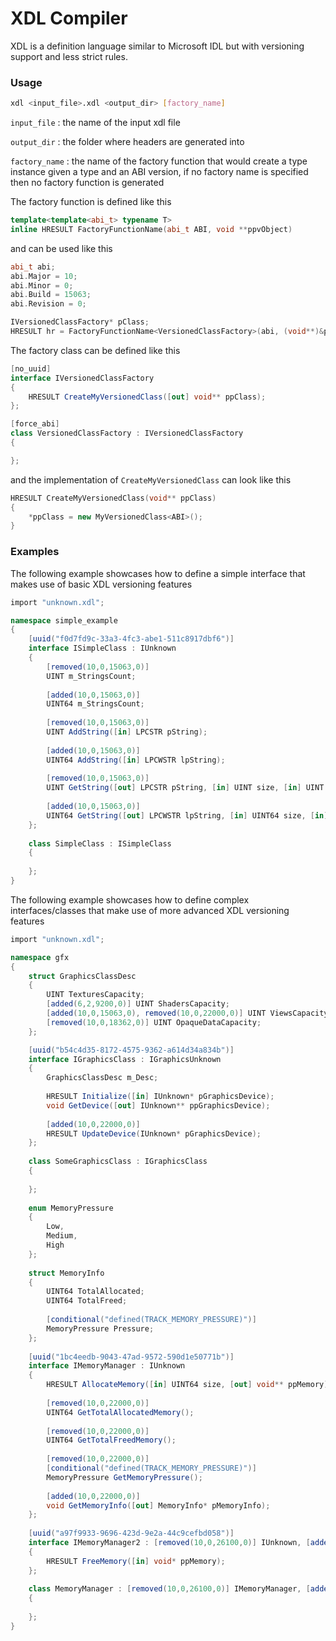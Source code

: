 # XDL Compiler

XDL is a definition language similar to Microsoft IDL but with versioning support and less strict rules.

### Usage

```bash
xdl <input_file>.xdl <output_dir> [factory_name]
```

`input_file` : the name of the input xdl file

`output_dir` : the folder where headers are generated into

`factory_name` : the name of the factory function that would create a type instance given a type and an ABI version, if no factory name is specified then no factory function is generated

The factory function is defined like this

```cpp
template<template<abi_t> typename T>
inline HRESULT FactoryFunctionName(abi_t ABI, void **ppvObject)
```

and can be used like this

```cpp
abi_t abi;
abi.Major = 10;
abi.Minor = 0;
abi.Build = 15063;
abi.Revision = 0;

IVersionedClassFactory* pClass;
HRESULT hr = FactoryFunctionName<VersionedClassFactory>(abi, (void**)&pClass);
```

The factory class can be defined like this

```csharp
[no_uuid]
interface IVersionedClassFactory
{
    HRESULT CreateMyVersionedClass([out] void** ppClass);
};

[force_abi]
class VersionedClassFactory : IVersionedClassFactory
{

};
```

and the implementation of `CreateMyVersionedClass` can look like this

```cpp
HRESULT CreateMyVersionedClass(void** ppClass)
{
    *ppClass = new MyVersionedClass<ABI>();
}
```

### Examples

The following example showcases how to define a simple interface that makes use of basic XDL versioning features

```csharp
import "unknown.xdl";

namespace simple_example
{
    [uuid("f0d7fd9c-33a3-4fc3-abe1-511c8917dbf6")]
    interface ISimpleClass : IUnknown
    {
        [removed(10,0,15063,0)]
        UINT m_StringsCount;
        
        [added(10,0,15063,0)]
        UINT64 m_StringsCount;
        
        [removed(10,0,15063,0)]
        UINT AddString([in] LPCSTR pString);
        
        [added(10,0,15063,0)]
        UINT64 AddString([in] LPCWSTR lpString);
        
        [removed(10,0,15063,0)]
        UINT GetString([out] LPCSTR pString, [in] UINT size, [in] UINT index);
        
        [added(10,0,15063,0)]
        UINT64 GetString([out] LPCWSTR lpString, [in] UINT64 size, [in] UINT64 index);
    };
    
    class SimpleClass : ISimpleClass
    {
        
    };
}
```

The following example showcases how to define complex interfaces/classes that make use of more advanced XDL versioning features

```csharp
import "unknown.xdl";

namespace gfx
{
    struct GraphicsClassDesc
    {
        UINT TexturesCapacity;
        [added(6,2,9200,0)] UINT ShadersCapacity;
        [added(10,0,15063,0), removed(10,0,22000,0)] UINT ViewsCapacity;
        [removed(10,0,18362,0)] UINT OpaqueDataCapacity;
    };

    [uuid("b54c4d35-8172-4575-9362-a614d34a834b")]
    interface IGraphicsClass : IGraphicsUnknown
    {
        GraphicsClassDesc m_Desc;
        
        HRESULT Initialize([in] IUnknown* pGraphicsDevice);
        void GetDevice([out] IUnknown** ppGraphicsDevice);
        
        [added(10,0,22000,0)]
        HRESULT UpdateDevice(IUnknown* pGraphicsDevice);
    };
    
    class SomeGraphicsClass : IGraphicsClass
    {
        
    };
    
    enum MemoryPressure
    {
        Low,
        Medium,
        High
    };
    
    struct MemoryInfo
    {
        UINT64 TotalAllocated;
        UINT64 TotalFreed;
        
        [conditional("defined(TRACK_MEMORY_PRESSURE)")]
        MemoryPressure Pressure;
    };
    
    [uuid("1bc4eedb-9043-47ad-9572-590d1e50771b")]
    interface IMemoryManager : IUnknown
    {
        HRESULT AllocateMemory([in] UINT64 size, [out] void** ppMemory);
        
        [removed(10,0,22000,0)]
        UINT64 GetTotalAllocatedMemory();
        
        [removed(10,0,22000,0)]
        UINT64 GetTotalFreedMemory();
        
        [removed(10,0,22000,0)]
        [conditional("defined(TRACK_MEMORY_PRESSURE)")]
        MemoryPressure GetMemoryPressure();
        
        [added(10,0,22000,0)]
        void GetMemoryInfo([out] MemoryInfo* pMemoryInfo);
    };
    
    [uuid("a97f9933-9696-423d-9e2a-44c9cefbd058")]
    interface IMemoryManager2 : [removed(10,0,26100,0)] IUnknown, [added(10,0,26100,0)] IMemoryManager
    {
        HRESULT FreeMemory([in] void* ppMemory);
    };
    
    class MemoryManager : [removed(10,0,26100,0)] IMemoryManager, [added(10,0,22631,0)] IMemoryManager2
    {
        
    };
}
```
